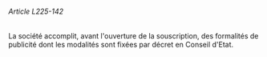 ###### Article L225-142

La société accomplit, avant l'ouverture de la souscription, des formalités de publicité dont les modalités sont fixées par décret en Conseil d'Etat.

